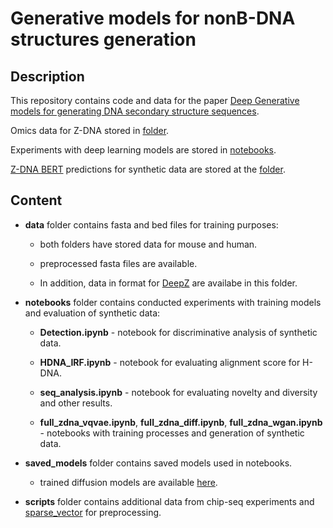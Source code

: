 # Generative models for nonB-DNA structures generation
## Description

This repository contains code and data for the paper [Deep Generative models for generating DNA secondary structure sequences](https://github.com/powidla/Secondary-structures-generation).

Omics data for Z-DNA stored in [folder](https://github.com/powidla/Secondary-structures-generation/tree/main/data/DeepZ_data/hg19_features/sparse).

Experiments with deep learning models are stored in [notebooks](https://github.com/powidla/Secondary-structures-generation/tree/main/notebooks).

[Z-DNA BERT](https://github.com/mitiau/Z-DNABERT/blob/main/ZDNA-prediction.ipynb) predictions for synthetic data are stored at the [folder](https://github.com/powidla/Secondary-structures-generation/tree/main/zdna_bert).

## Content
- **data** folder contains fasta and bed files for training purposes:
  - both folders have stored data for mouse and human.
    
  - preprocessed fasta files are available.
    
  - In addition, data in format for [DeepZ](https://github.com/Nazar1997/DeepZ) are availabe in this folder.

- **notebooks** folder contains conducted experiments with training models and evaluation of synthetic data: 

  - **Detection.ipynb** - notebook for discriminative analysis of synthetic data.
    
  - **HDNA_IRF.ipynb** - notebook for evaluating alignment score for H-DNA.
    
  - **seq_analysis.ipynb** - notebook for evaluating novelty and diversity and other results.
    
  - **full_zdna_vqvae.ipynb**, **full_zdna_diff.ipynb**, **full_zdna_wgan.ipynb** - notebooks with training processes and generation of synthetic data. 

- **saved_models** folder contains saved models used in notebooks.
    - trained diffusion models are available [here](https://drive.google.com/drive/folders/1VaHR9LZ0GmmAMcQXb8XpEg9NUdo1-JCc?usp=sharing).

- **scripts** folder contains additional data from chip-seq experiments and [sparse_vector](https://github.com/Nazar1997/Sparse_vector/tree/8a8b6292ebae6a111845b35c9d890f2fecd301af) for preprocessing.
   



